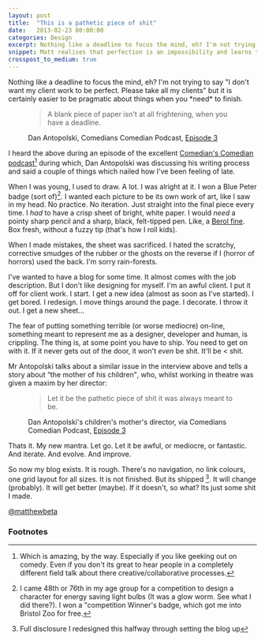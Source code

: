 ```yaml
---
layout: post
title:  "This is a pathetic piece of shit"
date:   2013-02-23 00:00:00
categories: Design
excerpt: Nothing like a deadline to focus the mind, eh? I'm not trying to say "I don't want my client work to be perfect. Please take all my clients" but it is certainly easier to be pragmatic about things when you *need* to finish. 
snippet: Matt realises that perfection is an impossibility and learns to ship the damn thing
crosspost_to_medium: true
---
```


<p class="lede">Nothing like a deadline to focus the mind, eh? I'm not trying to say "I don't want my client work to be perfect. Please take all my clients" but it is certainly easier to be pragmatic about things when you *need* to finish. </p>

<figure>
  <blockquote>
    A blank piece of paper isn't at all frightening, when you have a deadline.
  </blockquote>
  <figcaption>Dan Antopolski, Comedians Comedian Podcast, <a href="http://soundcloud.com/stu-goldsmith/the-comedians-comedian-1/">Episode 3</a> </figcaption>
</figure>

I heard the above during an episode of the excellent [ Comedian's Comedian podcast](http://www.comedianscomedian.com/)[^1] during which, Dan Antopolski was discussing his writing process and said a couple of things which nailed how I've been feeling of late.

When I was young, I used to draw. A lot. I was alright at it. I won a Blue Peter badge (sort of)[^2]. I wanted each picture to be its own work of art, like I saw in my head. No practice. No iteration. Just straight into the final piece every time. I *had* to have a crisp sheet of bright, white paper. I would *need* a pointy sharp pencil and a sharp, black, felt-tipped pen.  Like, a [Berol fine](http://www.amazon.co.uk/Berol-Colour-Fibre-Tipped-wallet/dp/B000NJXUBO). Box fresh, without a fuzzy tip (that's how I roll kids).

When I made mistakes, the sheet was sacrificed. I hated the scratchy, corrective smudges of the rubber or the ghosts on the reverse if I (horror of horrors) used the back. I'm sorry rain-forests. 

I've wanted to have a blog for some time. It almost comes with the job description. But I don't like designing for myself. I'm an awful client. I put it off for client work. I start. I get a new idea (almost as soon as I've started). I get bored. I redesign. I move things around the page. I decorate. I throw it out. I get a new sheet...

The fear of putting something terrible (or worse mediocre) on-line, something meant to represent me as a designer, developer and human, is crippling. The thing is, at some point you have to ship. You need to get on with it. If it never gets out of the door, it won't *even* be shit. It'll be &lt; shit.

Mr Antopolski talks about a similar issue in the interview above and tells a story about <q>the mother of his children</q>, who, whilst working in theatre was given a maxim by her director: 

<figure>
  <blockquote>
    Let it be the pathetic piece of shit it was always meant to be.
  </blockquote>
  <figcaption>Dan Antopolski's children's mother's director, via Comedians Comedian Podcast, <a href="http://soundcloud.com/stu-goldsmith/the-comedians-comedian-1/">Episode 3</a> </figcaption>
</figure>

Thats it. My new mantra. Let go. Let it be awful, or mediocre, or fantastic. And iterate. And evolve. And improve. 

So now my blog exists. It is rough. There's no navigation, no link colours, one grid layout for all sizes. It is not finished. But its shipped [^3]. It will change (probably). It will get better (maybe). If it doesn't, so what? Its just some shit I made.

<a href="http://twitter.com/matthewbeta" class="signature">@matthewbeta</a>

<h3 class="heading heading--sub">Footnotes</h3>

[^1]: Which is amazing, by the way. Especially if you like geeking out on comedy. Even if you don't its great to hear people in a completely different field talk about there creative/collaborative processes. 

[^2]: I came 48th or 76th in my age group for a competition to design a character for energy saving light bulbs (It was a glow worm. See what I did there?). I won a "competition Winner's badge, which got me into Bristol Zoo for free.  

[^3]: Full disclosure I redesigned this halfway through setting the blog up